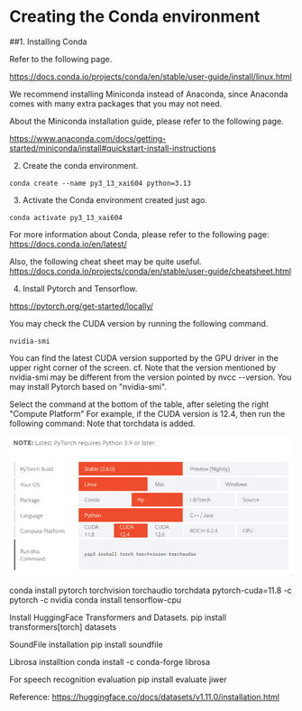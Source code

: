 # Creating the Conda environment
##1. Installing Conda
   
Refer to the following page.

https://docs.conda.io/projects/conda/en/stable/user-guide/install/linux.html

We recommend installing Miniconda instead of Anaconda, since Anaconda comes with many extra packages that you may not need.

About the Miniconda installation guide, please refer to the following page.

https://www.anaconda.com/docs/getting-started/miniconda/install#quickstart-install-instructions


2. Create the conda environment. 

```
conda create --name py3_13_xai604 python=3.13
```

3. Activate the Conda environment created just ago.

```
conda activate py3_13_xai604
```

For more information about Conda, please refer to the following page:
https://docs.conda.io/en/latest/


Also, the following cheat sheet may be quite useful.
https://docs.conda.io/projects/conda/en/stable/user-guide/cheatsheet.html


4. Install Pytorch and Tensorflow.

https://pytorch.org/get-started/locally/ 

You may check the CUDA version by running the following command.
```
nvidia-smi
```
You can find the latest CUDA version supported by the GPU driver in the upper right corner of the screen.
cf. Note that the version mentioned by nvidia-smi may be different from the version pointed by nvcc --version. You may install Pytorch based on "nvidia-smi".

Select the command at the bottom of the table, after seleting the right "Compute Platform" For example, if the CUDA version is 12.4, then run the following command: Note that torchdata is added.


<img src="./pytorch_install.png" title="Github_Logo"></img>

conda install pytorch torchvision torchaudio torchdata pytorch-cuda=11.8 -c pytorch -c nvidia
conda install tensorflow-cpu

Install HuggingFace Transformers and Datasets.
pip install transformers[torch] datasets

SoundFile installation
pip install soundfile

Librosa installtion
conda install -c conda-forge librosa

For speech recognition evaluation
pip install evaluate jiwer

Reference: https://huggingface.co/docs/datasets/v1.11.0/installation.html
